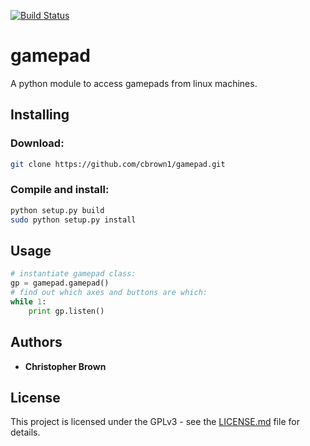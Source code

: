 [![Build Status](https://travis-ci.org/cbrown1/gamepad.svg?branch=master)](https://travis-ci.org/cbrown1/gamepad)

# gamepad

A python module to access gamepads from linux machines. 

## Installing

### Download:

```bash
git clone https://github.com/cbrown1/gamepad.git
```

### Compile and install:

```bash
python setup.py build
sudo python setup.py install
```

## Usage
```python
# instantiate gamepad class:
gp = gamepad.gamepad()
# find out which axes and buttons are which:
while 1:
    print gp.listen()
```

## Authors

- **Christopher Brown**

## License

This project is licensed under the GPLv3 - see the [LICENSE.md](LICENSE.md) file for details.

